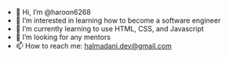 - 👋 Hi, I’m @haroon6268
- 👀 I’m interested in learning how to become a software engineer
- 🌱 I’m currently learning to use HTML, CSS, and Javascript
- 💞️ I’m looking for any mentors
- 📫 How to reach me: halmadani.dev@gmail.com

<!---
haroon6268/haroon6268 is a ✨ special ✨ repository because its `README.md` (this file) appears on your GitHub profile.
You can click the Preview link to take a look at your changes.
--->
